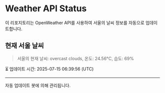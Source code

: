 
# Weather API Status

이 리포지토리는 OpenWeather API를 사용하여 서울의 날씨 정보를 자동으로 업데이트합니다.

## 현재 서울 날씨
> 서울의 현재 날씨: overcast clouds, 온도: 24.56°C, 습도: 69%

⏳ 업데이트 시간: 2025-07-15 06:39:56 (UTC)

---
자동 업데이트 봇에 의해 관리됩니다.
